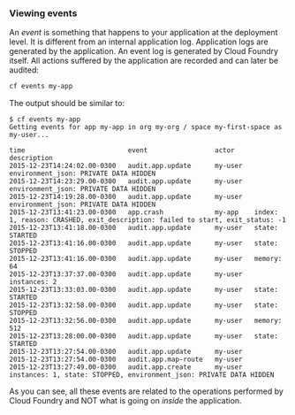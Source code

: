 ### Viewing events

An *event* is something that happens to your application at the deployment level. It is different from an internal application log. Application logs are generated by the application. An event log is generated by Cloud Foundry itself. All actions suffered by the application are recorded and can later be audited:

```sh
cf events my-app
```

The output should be similar to:

```
$ cf events my-app
Getting events for app my-app in org my-org / space my-first-space as my-user...

time                          event                 actor     description
2015-12-23T14:24:02.00-0300   audit.app.update      my-user   environment_json: PRIVATE DATA HIDDEN
2015-12-23T14:23:29.00-0300   audit.app.update      my-user   environment_json: PRIVATE DATA HIDDEN
2015-12-23T14:19:28.00-0300   audit.app.update      my-user   environment_json: PRIVATE DATA HIDDEN
2015-12-23T13:41:23.00-0300   app.crash             my-app    index: 1, reason: CRASHED, exit_description: failed to start, exit_status: -1
2015-12-23T13:41:18.00-0300   audit.app.update      my-user   state: STARTED
2015-12-23T13:41:16.00-0300   audit.app.update      my-user   state: STOPPED
2015-12-23T13:41:16.00-0300   audit.app.update      my-user   memory: 64
2015-12-23T13:37:37.00-0300   audit.app.update      my-user   instances: 2
2015-12-23T13:33:03.00-0300   audit.app.update      my-user   state: STARTED
2015-12-23T13:32:58.00-0300   audit.app.update      my-user   state: STOPPED
2015-12-23T13:32:56.00-0300   audit.app.update      my-user   memory: 512
2015-12-23T13:28:00.00-0300   audit.app.update      my-user   state: STARTED
2015-12-23T13:27:54.00-0300   audit.app.update      my-user
2015-12-23T13:27:54.00-0300   audit.app.map-route   my-user
2015-12-23T13:27:49.00-0300   audit.app.create      my-user   instances: 1, state: STOPPED, environment_json: PRIVATE DATA HIDDEN
```

As you can see, all these events are related to the operations performed by Cloud Foundry and NOT what is going on *inside* the application.

